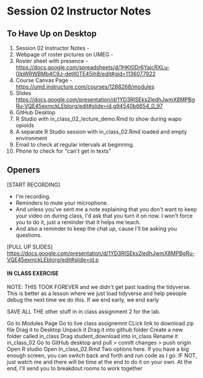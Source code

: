 # Session 02 Instructor Notes

## To Have Up on Desktop

1. Session 02 Instructor Notes -
2. Webpage of roster pictures on UMEG -
3. Roster sheet with presence - https://docs.google.com/spreadsheets/d/1HKt0Dr6YajcRXLu-0IpWRWBMb4C9J-detlI0TE45jh8/edit#gid=1136077922
3. Course Canvas Page - https://umd.instructure.com/courses/1288268/modules
4. Slides https://docs.google.com/presentation/d/1YD3RISEks2ledhJwmX8MPBgRu-VQE45exmckLEbIorg/edit#slide=id.g94540b6654_0_97
8. GitHub Desktop
9. R Studio with in_class_02_lecture_demo.Rmd to show during wapo opioids
10. A separate R Studio session with in_class_02.Rmd loaded and empty environment
11. Email to check at regular intervals at beginning.
12. Phone to check for "can't get in texts"


## Openers

[START RECORDING]
* I'm recording.
* Reminders to mute your microphone.  
* And unless you've sent me a note explaining that you don't want to keep your video on during class, I'd ask that you turn it on now.  I won't force you to do it, just a reminder that it helps me teach.  
* And also a reminder to keep the chat up, cause I'll be asking you questions.

[PULL UP SLIDES]
https://docs.google.com/presentation/d/1YD3RISEks2ledhJwmX8MPBgRu-VQE45exmckLEbIorg/edit#slide=id.p


#### IN CLASS EXERCISE

NOTE: THIS TOOK FOREVER and we didn't get past loading the tidyverse.  This is better as a lesson where we just load tidyverse and help peeople debug the next time we do this. If we end early, we end early

SAVE ALL THE other stuff in in class assignment 2 for the lab.

Go to Modules Page
Go to live class assignemnt
CLick link to download zip file
Drag it to Desktop
Unpack it
Drag it into github folder
Create a new folder called in_class
Drag student_download into in_class
Rename it in_class_02
Go to GitHub desktop and pull > comitt changes > push origin
Open R studio
Open In_class_02.Rmd
Two options here. If you have a big enough screen, you can switch back and forth and run code as I go. IF NOT, just watch me and there will be time at the end to do it on your own.
At the end, I'll send you to breakdout rooms to work together
